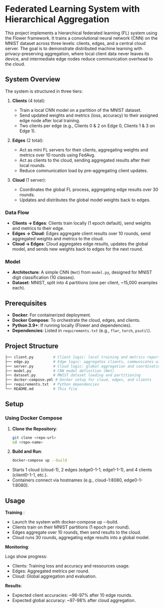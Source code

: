 # Federated Learning System with Hierarchical Aggregation

This project implements a hierarchical federated learning (FL) system using the Flower framework. It trains a convolutional neural network (CNN) on the MNIST dataset across three levels: clients, edges, and a central cloud server. The goal is to demonstrate distributed machine learning with privacy-preserving aggregation, where local client data never leaves its device, and intermediate edge nodes reduce communication overhead to the cloud.

## System Overview

The system is structured in three tiers:

1. **Clients** (4 total):
   - Train a local CNN model on a partition of the MNIST dataset.
   - Send updated weights and metrics (loss, accuracy) to their assigned edge node after local training.
   - Two clients per edge (e.g., Clients 0 & 2 on Edge 0, Clients 1 & 3 on Edge 1).

2. **Edges** (2 total):
   - Act as mini FL servers for their clients, aggregating weights and metrics over 10 rounds using FedAvg.
   - Act as clients to the cloud, sending aggregated results after their local rounds.
   - Reduce communication load by pre-aggregating client updates.

3. **Cloud** (1 server):
   - Coordinates the global FL process, aggregating edge results over 30 rounds.
   - Updates and distributes the global model weights back to edges.

### Data Flow
- **Clients → Edges**: Clients train locally (1 epoch default), send weights and metrics to their edge.
- **Edges → Cloud**: Edges aggregate client results over 10 rounds, send aggregated weights and metrics to the cloud.
- **Cloud → Edges**: Cloud aggregates edge results, updates the global model, and sends new weights back to edges for the next round.

### Model
- **Architecture**: A simple CNN (`Net`) from `model.py`, designed for MNIST digit classification (10 classes).
- **Dataset**: MNIST, split into 4 partitions (one per client, ~15,000 examples each).

## Prerequisites

- **Docker**: For containerized deployment.
- **Docker Compose**: To orchestrate the cloud, edges, and clients.
- **Python 3.9+**: If running locally (Flower and dependencies).
- **Dependencies**: Listed in `requirements.txt` (e.g., `flwr`, `torch`, `psutil`).

## Project Structure
```bash
├── client.py         # Client logic: local training and metrics reporting
├── edge.py           # Edge logic: aggregates clients, communicates with cloud
├── server.py         # Cloud logic: global aggregation and coordination
├── model.py          # CNN model definition (Net)
├── dataset.py        # MNIST dataset loading and partitioning
├── docker-compose.yml # Docker setup for cloud, edges, and clients
├── requirements.txt  # Python dependencies
└── README.md         # This file
```


## Setup

### Using Docker Compose
1. **Clone the Repository**:
   ```bash
   git clone <repo-url>
   cd <repo-name>
   ```

2. **Build and Run**:
   ```bash
   docker-compose up --build
   ```
- Starts 1 cloud (cloud-1), 2 edges (edge0-1-1, edge1-1-1), and 4 clients (client0-1-1, etc.).
- Containers connect via hostnames (e.g., cloud-1:8080, edge0-1-1:8080).

## Usage
**Training** :
- Launch the system with docker-compose up --build.
- Clients train on their MNIST partitions (1 epoch per round).
- Edges aggregate over 10 rounds, then send results to the cloud.
- Cloud runs 30 rounds, aggregating edge results into a global model.
  
**Monitoring**:

 Logs show progress:
- Clients: Training loss and accuracy and ressources usage.
- Edges: Aggregated metrics per round.
- Cloud: Global aggregation and evaluation.
  
**Results**:
- Expected client accuracies: ~96-97% after 10 edge rounds.
- Expected global accuracy: ~97-98% after cloud aggregation.


